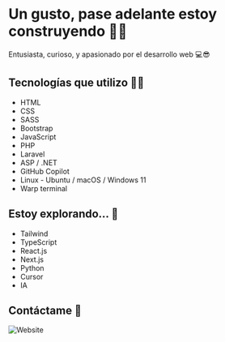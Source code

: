 # Un gusto, pase adelante estoy construyendo :construction::construction_worker:

Entusiasta, curioso, y apasionado por el desarrollo web :computer::sunglasses:

## Tecnologías que utilizo :technologist:

- HTML
- CSS
- SASS
- Bootstrap
- JavaScript
- PHP
- Laravel
- ASP / .NET
- GitHub Copilot
- Linux - Ubuntu / macOS / Windows 11
- Warp terminal

## Estoy explorando... :dart:

- Tailwind
- TypeScript
- React.js
- Next.js
- Python
- Cursor
- IA

## Contáctame :handshake:

![Website](https://img.shields.io/website?url=https%3A%2F%2Fwww.linkedin.com%2Fin%2Fone-victus&up_message=Open&up_color=%23ffffff&down_message=Open&down_color=%23ffffff&logo=linkedin&label=LinkdIn&labelColor=%230A66C2&link=https%3A%2F%2Fwww.linkedin.com%2Fin%2Fone-victus)